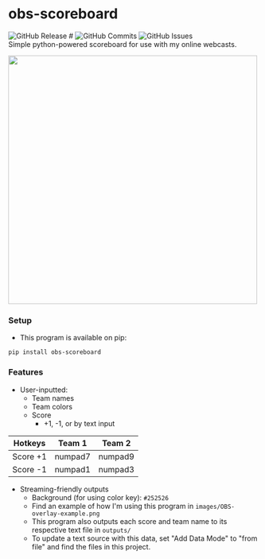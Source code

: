 # obs-scoreboard
![GitHub Release #](https://img.shields.io/github/v/release/gsl4295/scores?include_prereleases&sort=date&display_name=tag)
![GitHub Commits](https://img.shields.io/github/commit-activity/t/gsl4295/scores)
![GitHub Issues](https://img.shields.io/github/issues/gsl4295/scores)<br>
Simple python-powered scoreboard for use with my online webcasts.

<img src="scores/images/GUI.png" width=500 /><br>

### Setup
- This program is available on pip:
```commandline
pip install obs-scoreboard
```

### Features
- User-inputted:
  - Team names
  - Team colors
  - Score
    - +1, -1, or by text input

| Hotkeys  | Team 1  | Team 2  |
|:--------:|:-------:|:-------:|
| Score +1 | numpad7 | numpad9 |
| Score -1 | numpad1 | numpad3 |

- Streaming-friendly outputs
  - Background (for using color key): `#252526`
  - Find an example of how I'm using this program in `images/OBS-overlay-example.png`
  - This program also outputs each score and team name to its respective text file in `outputs/`
  - To update a text source with this data, set "Add Data Mode" to "from file" and find the files in this project.
